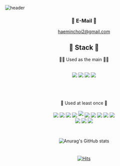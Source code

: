 ![header](https://capsule-render.vercel.app/api?type=wave&color=auto&height=300&section=header&text=CHOI&nbsp;&nbsp;HAEMIN&fontSize=90)

<div align="center">

### 📧 E-Mail 📧

haeminchoi2@gmail.com


## 🔧 Stack 🔧

🧑‍💻 Used as the main 🧑‍💻  


<br/><img src="https://img.shields.io/badge/Python-3776AB?style=for-the-badge&logo=Python&logoColor=white" align='center'/>
<img src="https://img.shields.io/badge/django-092E20?style=for-the-badge&logo=django&logoColor=white" align='center'/>
<img src="https://img.shields.io/badge/django rest framework-092E20?style=for-the-badge&logo=&logoColor=white" align='center'/>
<img src="https://img.shields.io/badge/visual studio code-007ACC?style=for-the-badge&logo=Visual Studio Code&logoColor=white" align='center'/>  

 

#  
<br/>
<br/>
🧑‍ Used at least once  🧑‍

<br/>


<br/>
<img src="https://img.shields.io/badge/postgresql-4169e1?style=for-the-badge&logo=postgresql&logoColor=white" align="center">
<img src="https://img.shields.io/badge/Docker-2496ed?style=for-the-badge&logo=docker&logoColor=white" align="center">
<img src="https://img.shields.io/badge/gunicorn-499848?style=for-the-badge&logo=gunicorn&logoColor=white" align="center">
<img src="https://img.shields.io/badge/nginx-009639?style=for-the-badge&logo=nginx&logoColor=white" align="center">
<img src="https://img.shields.io/badge/jenkins-D24939?style=for-the-badge&logo=jenkins&logoColor=white">
<img src="https://img.shields.io/badge/javascript-F7DF1E?style=for-the-badge&logo=javascript&logoColor=black" align='center'>
<img src="https://img.shields.io/badge/linux-FCC624?style=for-the-badge&logo=linux&logoColor=black" align='center'>
<img src="https://img.shields.io/badge/git-F05032?style=for-the-badge&logo=git&logoColor=white" align="center">
<img src="https://img.shields.io/badge/github-181717?style=for-the-badge&logo=github&logoColor=white" align='center'>
<img src="https://img.shields.io/badge/amazonaws-232F3E?style=for-the-badge&logo=amazonaws&logoColor=white" align="center">
 
<br/>
<img src="https://img.shields.io/badge/html5-E34F26?style=for-the-badge&logo=html5&logoColor=white" align='center'>
<img src="https://img.shields.io/badge/css-1572B6?style=for-the-badge&logo=css3&logoColor=white" align="center">
<img src="https://img.shields.io/badge/bootstrap-7952B3?style=for-the-badge&logo=bootstrap&logoColor=white" align="center">   

<br/>
<br/>
<br/>

![Anurag's GitHub stats](https://github-readme-stats.vercel.app/api?username=haeminchoi2&show_icons=true&theme=transparent)



#
[![Hits](https://hits.seeyoufarm.com/api/count/incr/badge.svg?url=https%3A%2F%2Fgithub.com%2Fgjbae1212%2Fhaeminchoi2&count_bg=%23C693FF&title_bg=%23555555&icon=whitesource.svg&icon_color=%23FFFFFF&title=hits&edge_flat=false)](https://hits.seeyoufarm.com)
 
 </div>
